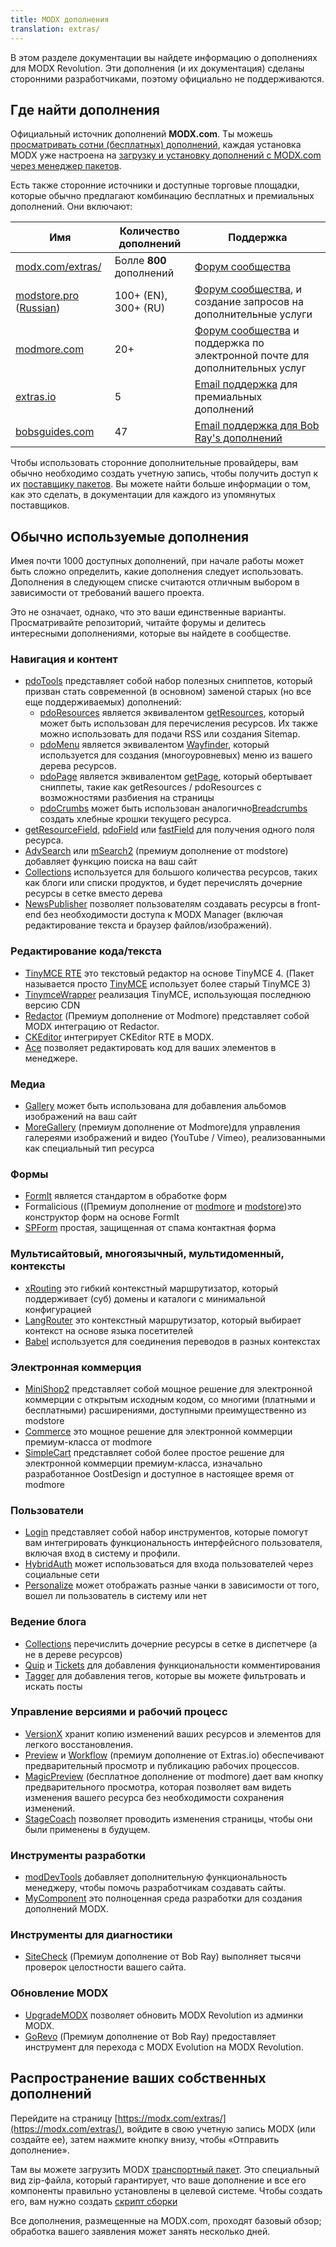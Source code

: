 ```yaml
---
title: MODX дополнения
translation: extras/
---
```


В этом разделе документации вы найдете информацию о дополнениях для MODX Revolution. Эти дополнения (и их документация) сделаны сторонними разработчиками, поэтому официально не поддерживаются.

## Где найти дополнения

Официальный источник дополнений **MODX.com**. Ты можешь [просматривать сотни (бесплатных) дополнений](https://modx.com/extras/), каждая установка MODX уже настроена на [загрузку и установку дополнений с MODX.com через менеджер пакетов](building-sites/extras).

Есть также сторонние источники и доступные торговые площадки, которые обычно предлагают комбинацию бесплатных и премиальных дополнений. Они включают:

| Имя                                                                         | Количество дополнений    | Поддержка                                                                                               |
| --------------------------------------------------------------------------- | ------------------------ | ------------------------------------------------------------------------------------------------------- |
| [modx.com/extras/](https://modx.com/extras/)                                | Болле **800** дополнений | [Форум сообщества](https://community.modx.com/)                                                         |
| [modstore.pro](https://en.modstore.pro/) ([Russian](https://modstore.pro/)) | 100+ (EN), 300+ (RU)     | [Форум сообщества](https://modx.pro), и создание запросов на дополнительные услуги                      |
| [modmore.com](https://www.modmore.com/extras/)                              | 20+                      | [Форум сообщества](https://forum.modmore.com) и поддержка по электронной почте для дополнительных услуг |
| [extras.io](https://extras.io/extras/)                                      | 5                        | [Email поддержка](https://extras.io/support/) для премиальных дополнений                                |
| [bobsguides.com](https://bobsguides.com/guide-to-packages.html)             | 47                       | [Email поддержка для Bob Ray's дополнений](https://bobsguides.com/contact-form.html)                    |

Чтобы использовать сторонние дополнительные провайдеры, вам обычно необходимо создать учетную запись, чтобы получить доступ к их [поставщику пакетов](building-sites/extras/providers). Вы можете найти больше информации о том, как это сделать, в документации для каждого из упомянутых поставщиков.

## Обычно используемые дополнения

Имея почти 1000 доступных дополнений, при начале работы может быть сложно определить, какие дополнения следует использовать. Дополнения в следующем списке считаются отличным выбором в зависимости от требований вашего проекта.

Это не означает, однако, что это ваши единственные варианты. Просматривайте репозиторий, читайте форумы и делитесь интересными дополнениями, которые вы найдете в сообществе.

### Навигация и контент

- [pdoTools](https://docs.modx.pro/en/components/pdotools) представляет собой набор полезных сниппетов, который призван стать современной (в основном) заменой старых (но все еще поддерживаемых) дополнений:
  - [pdoResources](https://docs.modx.pro/en/components/pdotools/snippets/pdoresources) является эквивалентом [getResources](extras/getresources), который может быть использован для перечисления ресурсов. Их также можно использовать для подачи RSS или создания Sitemap.
  - [pdoMenu](https://docs.modx.pro/en/components/pdotools/snippets/pdomenu) является эквивалентом [Wayfinder](extras/wayfinder), который используется для создания (многоуровневых) меню из вашего дерева ресурсов.
  - [pdoPage](https://docs.modx.pro/en/components/pdotools/snippets/pdopage) является эквивалентом [getPage](extras/getpage), который обертывает сниппеты, такие как getResources / pdoResources с возможностями разбиения на страницы
  - [pdoCrumbs](https://docs.modx.pro/en/components/pdotools/snippets/pdocrumbs) может быть использован аналогично[Breadcrumbs](extras/breadcrumbs) создать хлебные крошки текущего ресурса.
- [getResourceField](extras/getresourcefield), [pdoField](https://docs.modx.pro/en/components/pdotools/snippets/pdofield) или [fastField](extras/fastfield) для получения одного поля ресурса.
- [AdvSearch](extras/advsearch) или [mSearch2](https://en.modstore.pro/packages/ecommerce/msearch2) (премиум дополнение от modstore) добавляет функцию поиска на ваш сайт
- [Collections](extras/collections) используется для большого количества ресурсов, таких как блоги или списки продуктов, и будет перечислять дочерние ресурсы в сетке вместо дерева
- [NewsPublisher](https://bobsguides.com/newspublisher-tutorial.html) позволяет пользователям создавать ресурсы в front-end без необходимости доступа к MODX Manager (включая редактирование текста и браузер файлов/изображений).

### Редактирование кода/текста

- [TinyMCE RTE](https://modx.com/extras/package/tinymcerichtexteditor) это текстовый редактор на основе TinyMCE 4. (Пакет называется просто [TinyMCE](https://modx.com/extras/package/tinymce) использует более старый TinyMCE 3)
- [TinymceWrapper](https://modx.com/extras/package/tinymcewrapper) реализация TinyMCE, использующая последнюю версию CDN
- [Redactor](https://www.modmore.com/redactor/) (Премиум дополнение от Modmore) представляет собой MODX интеграцию от Redactor.
- [CKEditor](https://modx.com/extras/package/ckeditor) интегрирует CKEditor RTE в MODX.
- [Ace](https://modx.com/extras/package/ace) позволяет редактировать код для ваших элементов в менеджере.

### Медиа

- [Gallery](extras/gallery) может быть использована для добавления альбомов изображений на ваш сайт
- [MoreGallery](https://www.modmore.com/moregallery/) (премиум дополнение от Modmore)для управления галереями изображений и видео (YouTube / Vimeo), реализованными как специальный тип ресурса

### Формы

- [FormIt](extras/formit) является стандартом в обработке форм
- Formalicious ((Премиум дополнение от [modmore](https://www.modmore.com/formalicious/) и [modstore](https://en.modstore.pro/packages/users/formalicious))это конструктор форм на основе FormIt
- [SPForm](https://bobsguides.com/spform-tutorial.html) простая, защищенная от спама контактная форма

### Мультисайтовый, многоязычный, мультидоменный, контексты

- [xRouting](extras/xrouting) это гибкий контекстный маршрутизатор, который поддерживает (суб) домены и каталоги с минимальной конфигурацией
- [LangRouter](extras/langrouter) это контекстный маршрутизатор, который выбирает контекст на основе языка посетителей
- [Babel](extras/babel) используется для соединения переводов в разных контекстах

### Электронная коммерция

- [MiniShop2](https://modstore.pro/packages/ecommerce/minishop2) представляет собой мощное решение для электронной коммерции с открытым исходным кодом, со многими (платными и бесплатными) расширениями, доступными преимущественно из modstore
- [Commerce](https://www.modmore.com/commerce/) это мощное решение для электронной коммерции премиум-класса от modmore
- [SimpleCart](https://www.modmore.com/simplecart/) представляет собой более простое решение для электронной коммерции премиум-класса, изначально разработанное OostDesign и доступное в настоящее время от modmore

### Пользователи

- [Login](extras/login) представляет собой набор инструментов, которые помогут вам интегрировать функциональность интерфейсного пользователя, включая вход в систему и профили.
- [HybridAuth](extras/hybridauth) может использоваться для входа пользователей через социальные сети
- [Personalize](extras/personalize) может отображать разные чанки в зависимости от того, вошел ли пользователь в систему или нет

### Ведение блога

- [Collections](extras/collections) перечислить дочерние ресурсы в сетке в диспетчере (а не в дереве ресурсов)
- [Quip](extras/quip) и [Tickets](https://docs.modx.pro/en/components/tickets) для добавления функциональности комментирования
- [Tagger](extras/tagger) для добавления тегов, которые вы можете фильтровать и искать посты

### Управление версиями и рабочий процесс

- [VersionX](extras/versionx) хранит копию изменений ваших ресурсов и элементов для легкого восстановления.
- [Preview](https://extras.io/extras/preview/) и [Workflow](https://extras.io/extras/workflow/) (премиум дополнение от Extras.io) обеспечивают предварительный просмотр и публикацию рабочих процессов.
- [MagicPreview](https://www.modmore.com/extras/magicpreview/) (бесплатное дополнение от modmore) дает вам кнопку предварительного просмотра, которая позволяет вам видеть изменения вашего ресурса без необходимости сохранения изменений.
- [StageCoach](https://bobsguides.com/stagecoach-tutorial.html) позволяет проводить изменения страницы, чтобы они были применены в будущем.

### Инструменты разработки

- [modDevTools](https://modx.com/extras/package/moddevtools) добавляет дополнительную функциональность менеджеру, чтобы помочь разработчикам создавать сайты.
- [MyComponent](https://bobsguides.com/mycomponent-tutorial.html) это полноценная среда разработки для создания дополнений MODX.

### Инструменты для диагностики

- [SiteCheck](https://bobsguides.com/sitecheck-tutorial.html) (Премиум дополнение от Bob Ray) выполняет тысячи проверок целостности вашего сайта.

### Обновление MODX

- [UpgradeMODX](https://bobsguides.com/upgrade-modx-package.html) позволяет обновить MODX Revolution из админки MODX.
- [GoRevo](https://bobsguides.com/why-choose-gorevo.html) (Премиум дополнение от Bob Ray) предоставляет инструмент для перехода с MODX Evolution на MODX Revolution.

## Распространение ваших собственных дополнений

Перейдите на страницу [https://modx.com/extras/](https://modx.com/extras/), войдите в свою учетную запись MODX (или создайте ее), затем нажмите кнопку внизу, чтобы «Отправить дополнение».

Там вы можете загрузить MODX [транспортный пакет](http://rtfm.modx.com/display/revolution20/Transport+Packages "Transport Packages"). Это специальный вид zip-файла, который гарантирует, что ваше дополнение и все его компоненты правильно установлены в целевой системе. Чтобы создать его, вам нужно создать [скрипт сборки](http://rtfm.modx.com/display/revolution20/Creating+a+3rd+Party+Component+Build+Script "Creating a 3rd Party Component Build Script")

Все дополнения, размещенные на MODX.com, проходят базовый обзор; обработка вашего заявления может занять несколько дней.
